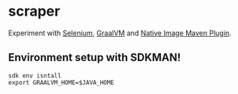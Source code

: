 # scraper

Experiment with [Selenium](https://www.selenium.dev/), 
[GraalVM](https://www.graalvm.org/) and 
[Native Image Maven Plugin](https://github.com/graalvm/native-build-tools/blob/master/native-maven-plugin/README.md). 


## Environment setup with SDKMAN!

```
sdk env isntall
export GRAALVM_HOME=$JAVA_HOME
```


